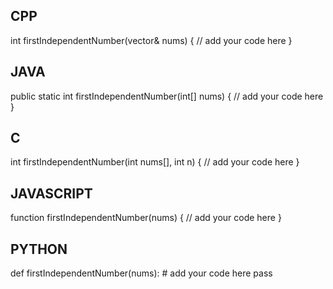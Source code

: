 ## CPP

int firstIndependentNumber(vector<int>& nums) {
    // add your code here
}


## JAVA

public static int firstIndependentNumber(int[] nums) {
    // add your code here
}


## C

int firstIndependentNumber(int nums[], int n) {
    // add your code here
}


## JAVASCRIPT

function firstIndependentNumber(nums) {
    // add your code here
}


## PYTHON

def firstIndependentNumber(nums):
    # add your code here
    pass
